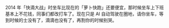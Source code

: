 <p>2014 年「快滴大战」时坐车比现在的「萝卜快跑」还要便宜，那时候坐车上下班基本上不花钱，同事们都改打车了。现在只是 AI 自动驾驶在圈地，请你坐车，等到时候的士没有了，滴滴也没有了，再割你的时候别哭。</p>
